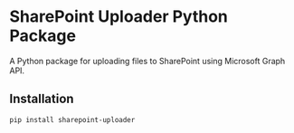 # SharePoint Uploader Python Package

A Python package for uploading files to SharePoint using Microsoft Graph API.

## Installation

```bash
pip install sharepoint-uploader


